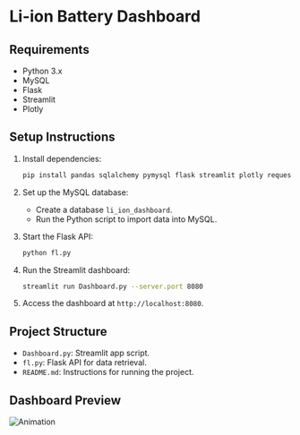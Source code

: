 # Li-ion Battery Dashboard

## Requirements
- Python 3.x
- MySQL
- Flask
- Streamlit
- Plotly

## Setup Instructions
1. Install dependencies:
    ```bash
    pip install pandas sqlalchemy pymysql flask streamlit plotly requests
    ```

2. Set up the MySQL database:
    - Create a database `li_ion_dashboard`.
    - Run the Python script to import data into MySQL.

3. Start the Flask API:
    ```bash
    python fl.py
    ```

4. Run the Streamlit dashboard:
    ```bash
    streamlit run Dashboard.py --server.port 8080
    ```

5. Access the dashboard at `http://localhost:8080`.

## Project Structure
- `Dashboard.py`: Streamlit app script.
- `fl.py`: Flask API for data retrieval.
- `README.md`: Instructions for running the project.

## Dashboard Preview
![Animation](https://github.com/user-attachments/assets/6371da21-826b-4572-b6e6-51e30aadcbe5)

